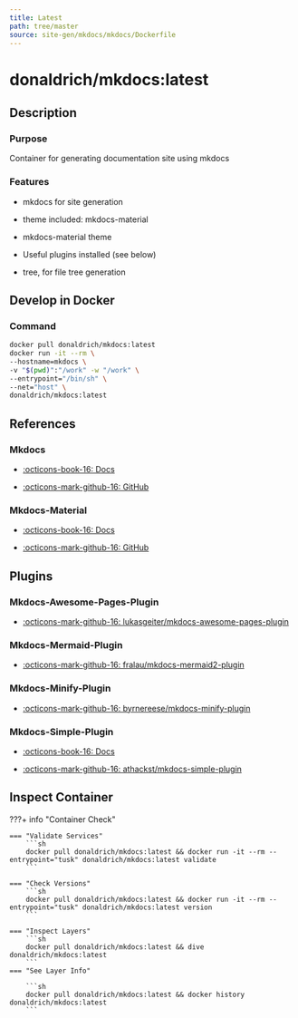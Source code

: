 ```yaml
---
title: Latest
path: tree/master
source: site-gen/mkdocs/mkdocs/Dockerfile
---
```


# donaldrich/mkdocs:latest

## Description

### Purpose

Container for generating documentation site using mkdocs

### Features

- mkdocs for site generation

- theme included: mkdocs-material

- mkdocs-material theme

- Useful plugins installed (see below)

- tree, for file tree generation

## Develop in Docker

### Command

```sh
docker pull donaldrich/mkdocs:latest
docker run -it --rm \
--hostname=mkdocs \
-v "$(pwd)":"/work" -w "/work" \
--entrypoint="/bin/sh" \
--net="host" \
donaldrich/mkdocs:latest
```

## References

### Mkdocs

- [:octicons-book-16: Docs](https://www.mkdocs.org)

- [:octicons-mark-github-16: GitHub](https://github.com/mkdocs/mkdocs)

### Mkdocs-Material

- [:octicons-book-16: Docs](https://squidfunk.github.io/mkdocs-material)

- [:octicons-mark-github-16: GitHub](https://github.com/squidfunk/mkdocs-material)

## Plugins

### Mkdocs-Awesome-Pages-Plugin

- [:octicons-mark-github-16: lukasgeiter/mkdocs-awesome-pages-plugin](https://github.com/lukasgeiter/mkdocs-awesome-pages-plugin)

### Mkdocs-Mermaid-Plugin

- [:octicons-mark-github-16: fralau/mkdocs-mermaid2-plugin](https://github.com/fralau/mkdocs-mermaid2-plugin)

### Mkdocs-Minify-Plugin

- [:octicons-mark-github-16: byrnereese/mkdocs-minify-plugin](https://github.com/byrnereese/mkdocs-minify-plugin)

### Mkdocs-Simple-Plugin

- [:octicons-book-16: Docs](https://www.allisonthackston.com/mkdocs-simple-plugin)

- [:octicons-mark-github-16: athackst/mkdocs-simple-plugin](https://github.com/athackst/mkdocs-simple-plugin)

## Inspect Container

???+ info "Container Check"

    === "Validate Services"
        ```sh
        docker pull donaldrich/mkdocs:latest && docker run -it --rm --entrypoint="tusk" donaldrich/mkdocs:latest validate
        ```

    === "Check Versions"
        ```sh
        docker pull donaldrich/mkdocs:latest && docker run -it --rm --entrypoint="tusk" donaldrich/mkdocs:latest version
        ```

    === "Inspect Layers"
        ```sh
        docker pull donaldrich/mkdocs:latest && dive donaldrich/mkdocs:latest
        ```
    === "See Layer Info"

        ```sh
        docker pull donaldrich/mkdocs:latest && docker history donaldrich/mkdocs:latest
        ```
